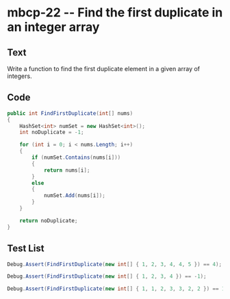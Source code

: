 # mbcp-22 -- Find the first duplicate in an integer array

## Text

Write a function to find the first duplicate element in a given array of integers.

## Code

```csharp
public int FindFirstDuplicate(int[] nums) 
{
    HashSet<int> numSet = new HashSet<int>();
    int noDuplicate = -1;

    for (int i = 0; i < nums.Length; i++) 
    {
        if (numSet.Contains(nums[i])) 
        {
            return nums[i];
        } 
        else 
        {
            numSet.Add(nums[i]);
        }
    }

    return noDuplicate;
}
```

## Test List

```csharp
Debug.Assert(FindFirstDuplicate(new int[] { 1, 2, 3, 4, 4, 5 }) == 4);
```

```csharp
Debug.Assert(FindFirstDuplicate(new int[] { 1, 2, 3, 4 }) == -1);
```

```csharp
Debug.Assert(FindFirstDuplicate(new int[] { 1, 1, 2, 3, 3, 2, 2 }) == 1);
```
